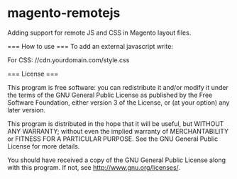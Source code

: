 magento-remotejs
================

Adding support for remote JS and CSS in Magento layout files.

=== How to use ===
To add an external javascript write:
  <action method="addRemoteJs"><script>//cdn.google.com/library.js</script></action>

For CSS:
  <action method="addRemoteCss"><href>//cdn.yourdomain.com/style.css</href></action>

=== License ===

This program is free software: you can redistribute it and/or modify
it under the terms of the GNU General Public License as published by
the Free Software Foundation, either version 3 of the License, or
(at your option) any later version.

This program is distributed in the hope that it will be useful,
but WITHOUT ANY WARRANTY; without even the implied warranty of
MERCHANTABILITY or FITNESS FOR A PARTICULAR PURPOSE.  See the
GNU General Public License for more details.

You should have received a copy of the GNU General Public License
along with this program.  If not, see <http://www.gnu.org/licenses/>.
